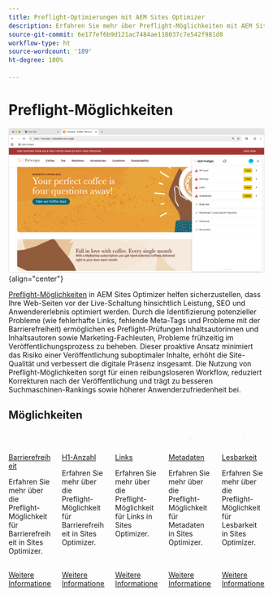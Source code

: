 ```yaml
---
title: Preflight-Optimierungen mit AEM Sites Optimizer
description: Erfahren Sie mehr über Preflight-Möglichkeiten mit AEM Sites Optimizer.
source-git-commit: 6e177ef6b9d121ac7484ae118037c7e542f981d8
workflow-type: ht
source-wordcount: '189'
ht-degree: 100%

---
```



# Preflight-Möglichkeiten

![Preflight-Möglichkeiten](./assets/preflight/hero.png){align="center"}

[Preflight-Möglichkeiten](../documentation/preflight/overview.md) in AEM Sites Optimizer helfen sicherzustellen, dass Ihre Web-Seiten vor der Live-Schaltung hinsichtlich Leistung, SEO und Anwendererlebnis optimiert werden. Durch die Identifizierung potenzieller Probleme (wie fehlerhafte Links, fehlende Meta-Tags und Probleme mit der Barrierefreiheit) ermöglichen es Preflight-Prüfungen Inhaltsautorinnen und Inhaltsautoren sowie Marketing-Fachleuten, Probleme frühzeitig im Veröffentlichungsprozess zu beheben. Dieser proaktive Ansatz minimiert das Risiko einer Veröffentlichung suboptimaler Inhalte, erhöht die Site-Qualität und verbessert die digitale Präsenz insgesamt. Die Nutzung von Preflight-Möglichkeiten sorgt für einen reibungsloseren Workflow, reduziert Korrekturen nach der Veröffentlichung und trägt zu besseren Suchmaschinen-Rankings sowie höherer Anwenderzufriedenheit bei.

## Möglichkeiten

<!-- CARDS

* ../documentation/preflight/accessibility.md
  {title=Accessibility}
  {image=../assets/common/card-puzzle.png}
* ../documentation/preflight/h1-count.md
  {title=H1 count}
  {image=../assets/common/card-link.png}
* ../documentation/preflight/links.md
  {title=Links}
  {image=../assets/common/card-link.png}
* ../documentation/preflight/meta-data.md
  {title=Metadata}
  {image=../assets/common/card-code.png}
* ../documentation/preflight/readability.md
  {title=Readability}
  {image=../assets/common/card-people.png}

-->
<!-- START CARDS HTML - DO NOT MODIFY BY HAND -->
<div class="columns">
    <div class="column is-half-tablet is-half-desktop is-one-third-widescreen" aria-label="Accessibility">
        <div class="card" style="height: 100%; display: flex; flex-direction: column; height: 100%;">
            <div class="card-image">
                <figure class="image x-is-16by9">
                    <a href="../documentation/preflight/accessibility.md" title="Barrierefreiheit" target="_blank" rel="referrer">
                        <img class="is-bordered-r-small" src="../assets/common/card-puzzle.png" alt="Barrierefreiheit"
                             style="width: 100%; aspect-ratio: 16 / 9; object-fit: cover; overflow: hidden; display: block; margin: auto;">
                    </a>
                </figure>
            </div>
            <div class="card-content is-padded-small" style="display: flex; flex-direction: column; flex-grow: 1; justify-content: space-between;">
                <div class="top-card-content">
                    <p class="headline is-size-6 has-text-weight-bold">
                        <a href="../documentation/preflight/accessibility.md" target="_blank" rel="referrer" title="Barrierefreiheit">Barrierefreiheit</a>
                    </p>
                    <p class="is-size-6">Erfahren Sie mehr über die Preflight-Möglichkeit für Barrierefreiheit in Sites Optimizer.</p>
                </div>
                <a href="../documentation/preflight/accessibility.md" target="_blank" rel="referrer" class="spectrum-Button spectrum-Button--outline spectrum-Button--primary spectrum-Button--sizeM" style="align-self: flex-start; margin-top: 1rem;">
                    <span class="spectrum-Button-label has-no-wrap has-text-weight-bold">Weitere Informationen</span>
                </a>
            </div>
        </div>
    </div>
    <div class="column is-half-tablet is-half-desktop is-one-third-widescreen" aria-label="H1 count">
        <div class="card" style="height: 100%; display: flex; flex-direction: column; height: 100%;">
            <div class="card-image">
                <figure class="image x-is-16by9">
                    <a href="../documentation/preflight/h1-count.md" title="H1-Anzahl" target="_blank" rel="referrer">
                        <img class="is-bordered-r-small" src="../assets/common/card-link.png" alt="H1-Anzahl"
                             style="width: 100%; aspect-ratio: 16 / 9; object-fit: cover; overflow: hidden; display: block; margin: auto;">
                    </a>
                </figure>
            </div>
            <div class="card-content is-padded-small" style="display: flex; flex-direction: column; flex-grow: 1; justify-content: space-between;">
                <div class="top-card-content">
                    <p class="headline is-size-6 has-text-weight-bold">
                        <a href="../documentation/preflight/h1-count.md" target="_blank" rel="referrer" title="H1-Anzahl">H1-Anzahl</a>
                    </p>
                    <p class="is-size-6">Erfahren Sie mehr über die Preflight-Möglichkeit für Barrierefreiheit in Sites Optimizer.</p>
                </div>
                <a href="../documentation/preflight/h1-count.md" target="_blank" rel="referrer" class="spectrum-Button spectrum-Button--outline spectrum-Button--primary spectrum-Button--sizeM" style="align-self: flex-start; margin-top: 1rem;">
                    <span class="spectrum-Button-label has-no-wrap has-text-weight-bold">Weitere Informationen</span>
                </a>
            </div>
        </div>
    </div>
    <div class="column is-half-tablet is-half-desktop is-one-third-widescreen" aria-label="Links">
        <div class="card" style="height: 100%; display: flex; flex-direction: column; height: 100%;">
            <div class="card-image">
                <figure class="image x-is-16by9">
                    <a href="../documentation/preflight/links.md" title="Links" target="_blank" rel="referrer">
                        <img class="is-bordered-r-small" src="../assets/common/card-link.png" alt="Links"
                             style="width: 100%; aspect-ratio: 16 / 9; object-fit: cover; overflow: hidden; display: block; margin: auto;">
                    </a>
                </figure>
            </div>
            <div class="card-content is-padded-small" style="display: flex; flex-direction: column; flex-grow: 1; justify-content: space-between;">
                <div class="top-card-content">
                    <p class="headline is-size-6 has-text-weight-bold">
                        <a href="../documentation/preflight/links.md" target="_blank" rel="referrer" title="Links">Links</a>
                    </p>
                    <p class="is-size-6">Erfahren Sie mehr über die Preflight-Möglichkeit für Links in Sites Optimizer.</p>
                </div>
                <a href="../documentation/preflight/links.md" target="_blank" rel="referrer" class="spectrum-Button spectrum-Button--outline spectrum-Button--primary spectrum-Button--sizeM" style="align-self: flex-start; margin-top: 1rem;">
                    <span class="spectrum-Button-label has-no-wrap has-text-weight-bold">Weitere Informationen</span>
                </a>
            </div>
        </div>
    </div>
    <div class="column is-half-tablet is-half-desktop is-one-third-widescreen" aria-label="Metadata">
        <div class="card" style="height: 100%; display: flex; flex-direction: column; height: 100%;">
            <div class="card-image">
                <figure class="image x-is-16by9">
                    <a href="../documentation/preflight/meta-data.md" title="Metadaten" target="_blank" rel="referrer">
                        <img class="is-bordered-r-small" src="../assets/common/card-code.png" alt="Metadaten"
                             style="width: 100%; aspect-ratio: 16 / 9; object-fit: cover; overflow: hidden; display: block; margin: auto;">
                    </a>
                </figure>
            </div>
            <div class="card-content is-padded-small" style="display: flex; flex-direction: column; flex-grow: 1; justify-content: space-between;">
                <div class="top-card-content">
                    <p class="headline is-size-6 has-text-weight-bold">
                        <a href="../documentation/preflight/meta-data.md" target="_blank" rel="referrer" title="Metadaten">Metadaten</a>
                    </p>
                    <p class="is-size-6">Erfahren Sie mehr über die Preflight-Möglichkeit für Metadaten in Sites Optimizer.</p>
                </div>
                <a href="../documentation/preflight/meta-data.md" target="_blank" rel="referrer" class="spectrum-Button spectrum-Button--outline spectrum-Button--primary spectrum-Button--sizeM" style="align-self: flex-start; margin-top: 1rem;">
                    <span class="spectrum-Button-label has-no-wrap has-text-weight-bold">Weitere Informationen</span>
                </a>
            </div>
        </div>
    </div>
    <div class="column is-half-tablet is-half-desktop is-one-third-widescreen" aria-label="Readability">
        <div class="card" style="height: 100%; display: flex; flex-direction: column; height: 100%;">
            <div class="card-image">
                <figure class="image x-is-16by9">
                    <a href="../documentation/preflight/readability.md" title="Lesbarkeit" target="_blank" rel="referrer">
                        <img class="is-bordered-r-small" src="../assets/common/card-people.png" alt="Lesbarkeit"
                             style="width: 100%; aspect-ratio: 16 / 9; object-fit: cover; overflow: hidden; display: block; margin: auto;">
                    </a>
                </figure>
            </div>
            <div class="card-content is-padded-small" style="display: flex; flex-direction: column; flex-grow: 1; justify-content: space-between;">
                <div class="top-card-content">
                    <p class="headline is-size-6 has-text-weight-bold">
                        <a href="../documentation/preflight/readability.md" target="_blank" rel="referrer" title="Lesbarkeit">Lesbarkeit</a>
                    </p>
                    <p class="is-size-6">Erfahren Sie mehr über die Preflight-Möglichkeit für Lesbarkeit in Sites Optimizer.</p>
                </div>
                <a href="../documentation/preflight/readability.md" target="_blank" rel="referrer" class="spectrum-Button spectrum-Button--outline spectrum-Button--primary spectrum-Button--sizeM" style="align-self: flex-start; margin-top: 1rem;">
                    <span class="spectrum-Button-label has-no-wrap has-text-weight-bold">Weitere Informationen</span>
                </a>
            </div>
        </div>
    </div>
</div>
<!-- END CARDS HTML - DO NOT MODIFY BY HAND -->
